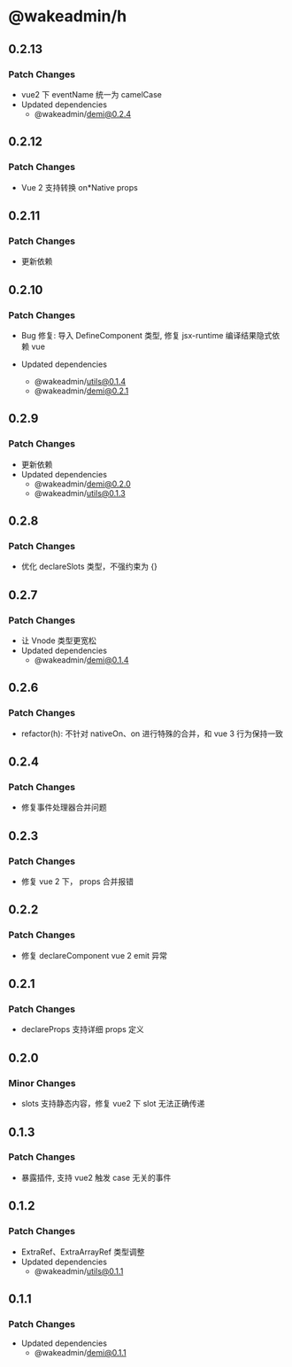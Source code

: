 # @wakeadmin/h

## 0.2.13

### Patch Changes

- vue2 下 eventName 统一为 camelCase
- Updated dependencies
  - @wakeadmin/demi@0.2.4

## 0.2.12

### Patch Changes

- Vue 2 支持转换 on\*Native props

## 0.2.11

### Patch Changes

- 更新依赖

## 0.2.10

### Patch Changes

- Bug 修复: 导入 DefineComponent 类型, 修复 jsx-runtime 编译结果隐式依赖 vue

- Updated dependencies
  - @wakeadmin/utils@0.1.4
  - @wakeadmin/demi@0.2.1

## 0.2.9

### Patch Changes

- 更新依赖
- Updated dependencies
  - @wakeadmin/demi@0.2.0
  - @wakeadmin/utils@0.1.3

## 0.2.8

### Patch Changes

- 优化 declareSlots 类型，不强约束为 {}

## 0.2.7

### Patch Changes

- 让 Vnode 类型更宽松
- Updated dependencies
  - @wakeadmin/demi@0.1.4

## 0.2.6

### Patch Changes

- refactor(h): 不针对 nativeOn、on 进行特殊的合并，和 vue 3 行为保持一致

## 0.2.4

### Patch Changes

- 修复事件处理器合并问题

## 0.2.3

### Patch Changes

- 修复 vue 2 下， props 合并报错

## 0.2.2

### Patch Changes

- 修复 declareComponent vue 2 emit 异常

## 0.2.1

### Patch Changes

- declareProps 支持详细 props 定义

## 0.2.0

### Minor Changes

- slots 支持静态内容，修复 vue2 下 slot 无法正确传递

## 0.1.3

### Patch Changes

- 暴露插件, 支持 vue2 触发 case 无关的事件

## 0.1.2

### Patch Changes

- ExtraRef、ExtraArrayRef 类型调整
- Updated dependencies
  - @wakeadmin/utils@0.1.1

## 0.1.1

### Patch Changes

- Updated dependencies
  - @wakeadmin/demi@0.1.1
